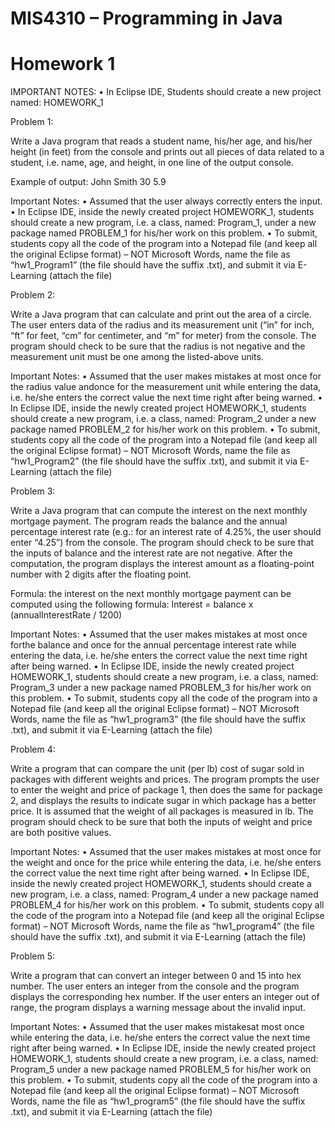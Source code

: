 # MIS4310 – Programming in Java
# Homework 1

IMPORTANT NOTES:
•	In Eclipse IDE, Students should create a new project named: HOMEWORK_1

Problem 1:

Write a Java program that reads a student name, his/her age, and his/her height (in feet) from the console and prints out all pieces of data related to a student, i.e. name, age, and height, in one line of the output console.

Example of output: John Smith	30	5.9

Important Notes:
•	Assumed that the user always correctly enters the input.
•	In Eclipse IDE, inside the newly created project HOMEWORK_1, students should create a new program, i.e. a class, named: Program_1, under a new package named PROBLEM_1 for his/her work on this problem.
•	To submit, students copy all the code of the program into a Notepad file (and keep all the original Eclipse format) – NOT Microsoft Words, name the file as “hw1_Program1” (the file should have the suffix .txt), and submit it via E-Learning (attach the file)

Problem 2:

Write a Java program that can calculate and print out the area of a circle. The user enters data of the radius and its measurement unit (“in” for inch, “ft” for feet, “cm” for centimeter, and “m” for meter) from the console. The program should check to be sure that the radius is not negative and the measurement unit must be one among the listed-above units. 

Important Notes:
•	Assumed that the user makes mistakes at most once for the radius value andonce for the measurement unit while entering the data, i.e. he/she enters the correct value the next time right after being warned.
•	In Eclipse IDE, inside the newly created project HOMEWORK_1, students should create a new program, i.e. a class, named: Program_2 under a new package named PROBLEM_2 for his/her work on this problem.
•	To submit, students copy all the code of the program into a Notepad file (and keep all the original Eclipse format) – NOT Microsoft Words, name the file as “hw1_Program2” (the file should have the suffix .txt), and submit it via E-Learning (attach the file)



Problem 3:

Write a Java program that can compute the interest on the next monthly mortgage payment. The program reads the balance and the annual percentage interest rate (e.g.: for an interest rate of 4.25%, the user should enter “4.25”) from the console.  The program should check to be sure that the inputs of balance and the interest rate are not negative. After the computation, the program displays the interest amount as a floating-point number with 2 digits after the floating point.

Formula: the interest on the next monthly mortgage payment can be computed using the following formula:
Interest = balance x (annualInterestRate / 1200)

Important Notes:
•	Assumed that the user makes mistakes at most once forthe balance and once for the annual percentage interest rate while entering the data, i.e. he/she enters the correct value the next time right after being warned.
•	In Eclipse IDE, inside the newly created project HOMEWORK_1, students should create a new program, i.e. a class, named: Program_3 under a new package named PROBLEM_3 for his/her work on this problem.
•	To submit, students copy all the code of the program into a Notepad file (and keep all the original Eclipse format) – NOT Microsoft Words, name the file as “hw1_program3” (the file should have the suffix .txt), and submit it via E-Learning (attach the file)

Problem 4:

Write a program that can compare the unit (per lb) cost of sugar sold in packages with different weights and prices. The program prompts the user to enter the weight and price of package 1, then does the same for package 2, and displays the results to indicate sugar in which package has a better price. It is assumed that the weight of all packages is measured in lb. The program should check to be sure that both the inputs of weight and price are both positive values.

Important Notes:
•	Assumed that the user makes mistakes at most once for the weight and once for the price while entering the data, i.e. he/she enters the correct value the next time right after being warned.
•	In Eclipse IDE, inside the newly created project HOMEWORK_1, students should create a new program, i.e. a class, named: Program_4 under a new package named PROBLEM_4 for his/her work on this problem.
•	To submit, students copy all the code of the program into a Notepad file (and keep all the original Eclipse format) – NOT Microsoft Words, name the file as “hw1_program4” (the file should have the suffix .txt), and submit it via E-Learning (attach the file)



Problem 5:

Write a program that can convert an integer between 0 and 15 into hex number. The user enters an integer from the console and the program displays the corresponding hex number. If the user enters an integer out of range, the program displays a warning message about the invalid input.


Important Notes:
•	Assumed that the user makes mistakesat most once while entering the data, i.e. he/she enters the correct value the next time right after being warned.
•	In Eclipse IDE, inside the newly created project HOMEWORK_1, students should create a new program, i.e. a class, named: Program_5 under a new package named PROBLEM_5 for his/her work on this problem.
•	To submit, students copy all the code of the program into a Notepad file (and keep all the original Eclipse format) – NOT Microsoft Words, name the file as “hw1_program5” (the file should have the suffix .txt), and submit it via E-Learning (attach the file)




